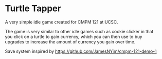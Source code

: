 # Turtle Tapper

A very simple idle game created for CMPM 121 at UCSC.

The game is very similar to other idle games such as cookie clicker in that you click on a turtle to gain currency, which you can then use to buy upgrades to increase the amount of currency you gain over time.

Save system inspired by https://github.com/JamesNYim/cmpm-121-demo-1
